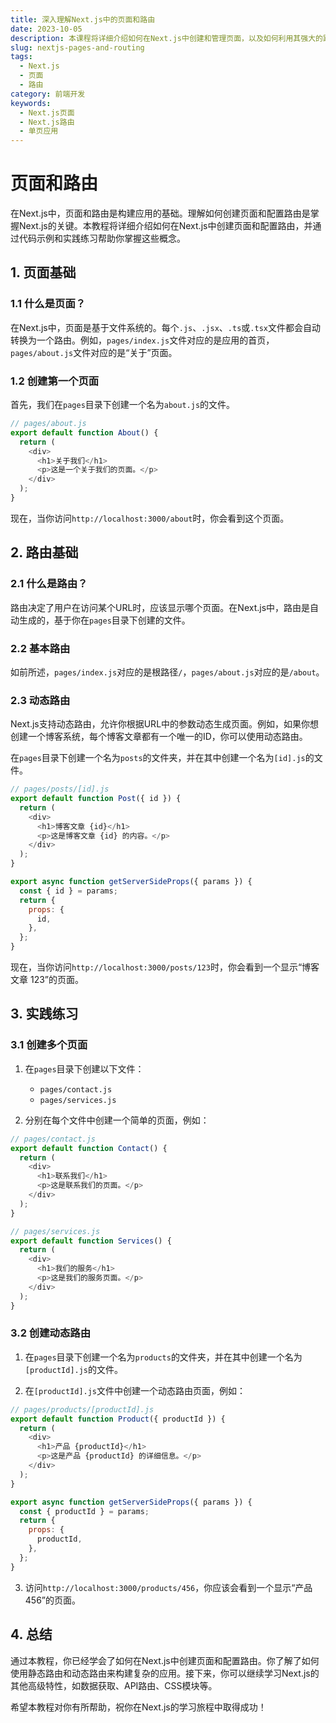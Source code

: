 ```yaml
---
title: 深入理解Next.js中的页面和路由
date: 2023-10-05
description: 本课程将详细介绍如何在Next.js中创建和管理页面，以及如何利用其强大的路由系统来构建高效的单页应用。
slug: nextjs-pages-and-routing
tags:
  - Next.js
  - 页面
  - 路由
category: 前端开发
keywords:
  - Next.js页面
  - Next.js路由
  - 单页应用
---
```


# 页面和路由

在Next.js中，页面和路由是构建应用的基础。理解如何创建页面和配置路由是掌握Next.js的关键。本教程将详细介绍如何在Next.js中创建页面和配置路由，并通过代码示例和实践练习帮助你掌握这些概念。

## 1. 页面基础

### 1.1 什么是页面？

在Next.js中，页面是基于文件系统的。每个`.js`、`.jsx`、`.ts`或`.tsx`文件都会自动转换为一个路由。例如，`pages/index.js`文件对应的是应用的首页，`pages/about.js`文件对应的是“关于”页面。

### 1.2 创建第一个页面

首先，我们在`pages`目录下创建一个名为`about.js`的文件。

```javascript
// pages/about.js
export default function About() {
  return (
    <div>
      <h1>关于我们</h1>
      <p>这是一个关于我们的页面。</p>
    </div>
  );
}
```

现在，当你访问`http://localhost:3000/about`时，你会看到这个页面。

## 2. 路由基础

### 2.1 什么是路由？

路由决定了用户在访问某个URL时，应该显示哪个页面。在Next.js中，路由是自动生成的，基于你在`pages`目录下创建的文件。

### 2.2 基本路由

如前所述，`pages/index.js`对应的是根路径`/`，`pages/about.js`对应的是`/about`。

### 2.3 动态路由

Next.js支持动态路由，允许你根据URL中的参数动态生成页面。例如，如果你想创建一个博客系统，每个博客文章都有一个唯一的ID，你可以使用动态路由。

在`pages`目录下创建一个名为`posts`的文件夹，并在其中创建一个名为`[id].js`的文件。

```javascript
// pages/posts/[id].js
export default function Post({ id }) {
  return (
    <div>
      <h1>博客文章 {id}</h1>
      <p>这是博客文章 {id} 的内容。</p>
    </div>
  );
}

export async function getServerSideProps({ params }) {
  const { id } = params;
  return {
    props: {
      id,
    },
  };
}
```

现在，当你访问`http://localhost:3000/posts/123`时，你会看到一个显示“博客文章 123”的页面。

## 3. 实践练习

### 3.1 创建多个页面

1. 在`pages`目录下创建以下文件：
   - `pages/contact.js`
   - `pages/services.js`

2. 分别在每个文件中创建一个简单的页面，例如：

```javascript
// pages/contact.js
export default function Contact() {
  return (
    <div>
      <h1>联系我们</h1>
      <p>这是联系我们的页面。</p>
    </div>
  );
}

// pages/services.js
export default function Services() {
  return (
    <div>
      <h1>我们的服务</h1>
      <p>这是我们的服务页面。</p>
    </div>
  );
}
```

### 3.2 创建动态路由

1. 在`pages`目录下创建一个名为`products`的文件夹，并在其中创建一个名为`[productId].js`的文件。

2. 在`[productId].js`文件中创建一个动态路由页面，例如：

```javascript
// pages/products/[productId].js
export default function Product({ productId }) {
  return (
    <div>
      <h1>产品 {productId}</h1>
      <p>这是产品 {productId} 的详细信息。</p>
    </div>
  );
}

export async function getServerSideProps({ params }) {
  const { productId } = params;
  return {
    props: {
      productId,
    },
  };
}
```

3. 访问`http://localhost:3000/products/456`，你应该会看到一个显示“产品 456”的页面。

## 4. 总结

通过本教程，你已经学会了如何在Next.js中创建页面和配置路由。你了解了如何使用静态路由和动态路由来构建复杂的应用。接下来，你可以继续学习Next.js的其他高级特性，如数据获取、API路由、CSS模块等。

希望本教程对你有所帮助，祝你在Next.js的学习旅程中取得成功！